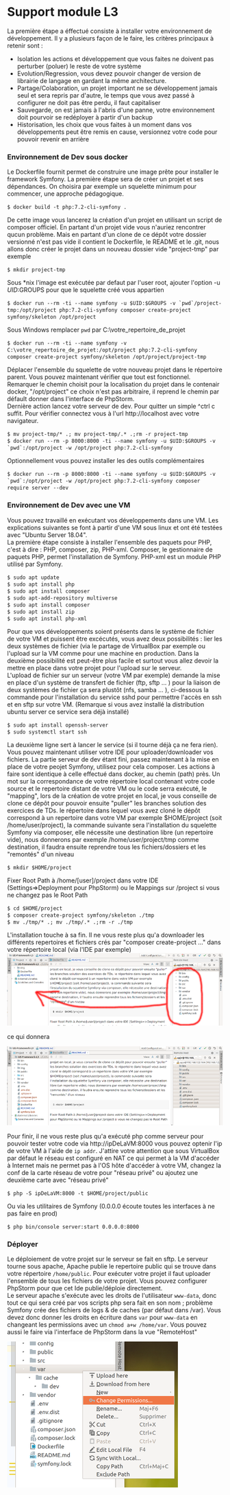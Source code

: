 # Support module L3
La première étape a éffectué consiste à installer votre environnement de développement.
Il y a plusieurs façon de le faire, les critères principaux à retenir sont :
- Isolation les actions et développement que vous faites ne doivent pas perturber (poluer) le reste de votre système
- Evolution/Regression, vous devez pouvoir changer de version de librairie de langage en gardant la même architecture.
- Partage/Colaboration, un projet important ne se développement jamais seul et sera repris par d'autre, 
le temps que vous avez passé à configurer ne doit pas être perdu, il faut capitaliser
- Sauvegarde, on est jamais à l'abris d'une panne, votre environnement doit pourvoir se redéployer à partir d'un backup
- Historisation, les choix que vous faites à un moment dans vos développements peut être remis en cause, 
versionnez votre code pour pouvoir revenir en arrière 
### Environnement de Dev sous docker
Le Dockerfile fournit permet de construire une image prête pour installer le framework Symfony. La première étape sera 
de créer un projet et ses dépendances. On choisira par exemple un squelette minimum pour commencer, une approche pédagogique.

    $ docker build -t php:7.2-cli-symfony .
    
De cette image vous lancerez la création d'un projet en utilisant un script de composer officiel. En partant d'un projet
vide vous n'auriez rencontrer qucun problème. Mais en partant d'un clone de ce dépôt votre dossier versionné n'est pas 
vide il contient le Dockerfile, le README et le .git, nous allons donc créer le projet dans un nouveau dossier vide 
"project-tmp" par exemple

    $ mkdir project-tmp
        
Sous *nix l'image est exécutée par defaut par l'user root, ajouter l'option -u $UID:$GROUPS pour que le squelette créé
vous appartien

    $ docker run --rm -ti --name symfony -u $UID:$GROUPS -v `pwd`/project-tmp:/opt/project php:7.2-cli-symfony composer create-project symfony/skeleton /opt/project
 
Sous Windows remplacer `pwd` par C:\votre_repertoire_de_projet  

    $ docker run --rm -ti --name symfony -v C:\votre_repertoire_de_projet:/opt/project php:7.2-cli-symfony composer create-project symfony/skeleton /opt/project/project-tmp

Déplacer l'ensemble du squelette de votre nouveau projet dans le répertoire parent. Vous pouvez maintenant vérifier 
que tout est fonctionnel. Remarquer le chemin choisit pour la localisation du projet dans le contenair docker, "/opt/project"
ce choix n'est pas arbitraire, il reprend le chemin par défault donner dans l'interface de PhpStorm.  
Dernière action lancez votre serveur de dev. Pour quitter un simple ^ctrl c suffit. Pour vérifier connectez vous à 
l'url http://localhost avec votre navigateur.

    $ mv project-tmp/* .; mv project-tmp/.* .;rm -r project-tmp
    $ docker run --rm -p 8000:8000 -ti --name symfony -u $UID:$GROUPS -v `pwd`:/opt/project -w /opt/project php:7.2-cli-symfony
    
Optionnellement vous pouvez installer les des outils complémentaires

    $ docker run --rm -p 8000:8000 -ti --name symfony -u $UID:$GROUPS -v `pwd`:/opt/project -w /opt/project php:7.2-cli-symfony composer require server --dev
    
### Environnement de Dev avec une VM
Vous pouvez travaillé en exécutant vos développements dans une VM. Les explications suivantes se font à partir d'une 
VM sous linux et ont été testées avec "Ubuntu Server 18.04".  
La première étape consiste à installer l'ensemble des paquets pour PHP, c'est à dire : PHP, composer, zip, PHP-xml. Composer,
 le gestionnaire de paquets PHP, permet l'installation de Symfony. PHP-xml est un module PHP utilisé par Symfony.

    $ sudo apt update
    $ sudo apt install php
    $ sudo apt install composer
    $ sudo apt-add-repository multiverse
    $ sudo apt install composer
    $ sudo apt install zip
    $ sudo apt install php-xml

Pour que vos développements soient présents dans le système de fichier de votre VM et puissent être excécutés, vous avez deux
possibilités : lier les deux systèmes de fichier (via le partage de VirtualBox par exemple ou l'upload sur la VM comme pour
une machine en production. Dans la deuxième possibilité est peut-être plus facile et surtout vous allez devoir la mettre en
place dans votre projet pour l'upload sur le serveur.  
L'upload de fichier sur un serveur (votre VM par exemple) demande la mise en place d'un système de transfert de fichier 
(ftp, sftp ... ) pour la liaison de deux systèmes de fichier ça sera plustôt (nfs, samba ... ), ci-dessous la commande
pour l'installation du service sshd pour permettre l'accès en ssh et en sftp sur votre VM. (Remarque si vous avez installé
la distribution ubuntu server ce service sera déjà installé)

    $ sudo apt install openssh-server
    $ sudo systemctl start ssh
    
La deuxième ligne sert à lancer le service (si il tourne déjà ça ne fera rien). Vous pouvez maintenant utiliser votre IDE
pour uploader/downloader vos fichiers.
La partie serveur de dev étant fini, passez maintenant à la mise en place de votre peojet Symfony, utilisez pour cela 
composer. Les actions à faire sont identique à celle effectué dans docker, au chemin (path) près. Un mot sur la 
correspondance de votre répertoire local contenant votre code source et le repertoire distant de votre VM ou le code serra 
exécuté, le "mapping", lors de la création de votre projet en local, je vous conseille de clone ce dépôt pour pouvoir ensuite
"puller" les branches solution des exercices de TDs. le répertoire dans lequel vous avez cloné le dépôt correspond 
à un repertoire dans votre VM par exemple $HOME/project (soit /home/user/project), la commande suivante sera
l'installation du squelette Symfony via composer, elle nécessite une destination libre (un repertoire vide), nous 
donnerons par exemple /home/user/project/tmp comme destination, il faudra ensuite reprendre tous les fichiers/dossiers et les
 "remontés" d'un niveau 
    
    $ mkdir $HOME/project
Fixer Root Path à /home/[user]/project dans votre IDE (Settings=>Deployment pour PhpStorm) ou le Mappings sur /project
si vous ne changez pas le Root Path    

    $ cd $HOME/project
    $ composer create-project symfony/skeleton ./tmp
    $ mv ./tmp/* .; mv ./tmp/.* .;rm -r ./tmp

L'installation touche à sa fin. Il ne vous reste plus qu'a downloader les différents repertoires et fichiers crés par 
"composer create-project ..." dans votre répertoire local (via l'IDE par exemple)
![download squelette via ide](./img/downloadSquelette.png)  


ce qui donnera  


![download squelette via ide](./img/apresDownloadSquelette.png)

Pour finir, il ne vous reste plus qu'a exécuté php comme serveur pour pouvoir tester votre code via http://ipDeLaVM:8000 
vous pouvez optenir l'ip de votre VM à l'aide de `ip addr`. J'attire votre attention que sous VirtualBox par défaut 
le réseau est configuré en NAT ce qui permet à la VM d'accéder à Internet mais ne permet pas à l'OS hôte d'accéder à
votre VM, changez la conf de la carte réseau de votre pour "réseau privé" ou ajoutez une deuxième carte avec "réseau privé"

    $ php -S ipDeLaVM:8000 -t $HOME/project/public
    
Ou via les utilitaires de Symfony (0.0.0.0 écoute toutes les interfaces à ne pas faire en prod)

    $ php bin/console server:start 0.0.0.0:8000
 
### Déployer 
Le déploiement de votre projet sur le serveur se fait en sftp. Le serveur tourne sous apache, Apache publie le repertoire 
public qui se trouve dans votre répertoire `/home/public`. Pour exécuter votre projet il faut uploader l'ensemble de tous les 
fichiers de votre projet. Vous pouvez configurer PhpStorm pour que cet Ide publie/déploie directement.  
Le serveur apache s'exécute avec les droits de l'utilisateur `www-data`, donc tout ce qui sera créé par vos scripts php
sera fait en son nom ; problème Symfony crée des fichiers de logs & de caches (par défaut dans /var). Vous devez donc 
donner les droits en écriture dans `var` pour `www-data` en changeant les permissions avec un `chmod a+w /home/var`.
Vous pouvez aussi le faire via l'interface de PhpStorm dans la vue "RemoteHost"

![change permission phpstorm remote](./img/changePermission.png)
